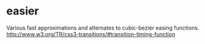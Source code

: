 # easier
Various fast approximations and alternates to cubic-bezier easing functions. http://www.w3.org/TR/css3-transitions/#transition-timing-function
